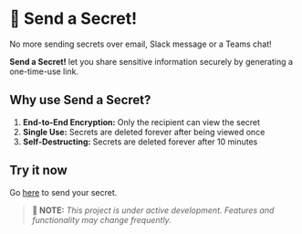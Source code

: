 # 🚀 Send a Secret!

No more sending secrets over email, Slack message or a Teams chat!

**Send a Secret!** let you share sensitive information securely by generating a one-time-use link.

## Why use Send a Secret?

1. **End-to-End Encryption:** Only the recipient can view the secret
2. **Single Use:** Secrets are deleted forever after being viewed once
3. **Self-Destructing:** Secrets are deleted forever after 10 minutes

## Try it now

Go [here](https://send-a-secret.web.app) to send your secret.

> **🚧 NOTE:** _This project is under active development. Features and functionality may change frequently._
